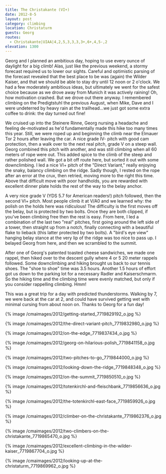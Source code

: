 ```yaml
---
title: The Christakante (VI+)
date: 2012-8-5
layout: post
category: climbing
location: Christaturm
guests: Georg
routes:
  - Christakante|UIAA|4,2,5,3,3,3,3+,6+,4,5-,2
elevation: 1300
---
```


Georg and I planned an ambitious day, hoping to use every ounce of daylight
for a big climb! Alas, just like the previous weekend, a stormy forecast
required us to lower our sights. Careful and optimistic parsing of the
forecast revealed that the best place to be was (again) the Wilder Kaiser,
and that we should be able to stay dry until 12 noon or 2 o'clock. We had
a few moderately ambitious ideas, but ultimately we went for the safest
choice because as we drove away from Munich it was actively raining! Oh,
how motivation crashed. But we drove out there anyway. I remembered climbing
on the Predigtstuhl the previous August, when Mike, Dave and I were undeterred
by heavy rain at the trailhead...we just got some extra coffee to drink:
the day turned out fine!
  
  
We cruised up into the Steinere Rinne, Georg nursing a headache and feeling
de-motivated as he'd fundamentally made this hike too many times this year.
Still, we were roped up and beginning the climb near the Elmauer Tor 2
hours after leaving the car. A nice grade IV- pitch with good cam protection,
then a walk over to the next real pitch, grade V on a steep wall. Georg
combined this pitch with another, and was still climbing when all 60 meters
of rope were out. This added spice to the climb of the steep and rather
polished wall. We got a bit off route here, but sorted it out with some
downclimbing. I led a nice VI+ pitch of the "Direct Variant," really enjoying
the snaky, balancy climbing on the ridge. Sadly though, I rested on the
rope after an error at the crux, then retried, moving more to the right
this time. Above that difficult move with poor handholds, you are rewarded
with excellent dinner plate holds the rest of the way to the belay anchor.
  
  
A very nice grade V (YDS 5.7 for American readers!) pitch followed, then
the second VI+ pitch. Most people climb it at V/A0 and we learned why:
the polish on the holds here was ridiculous! The difficulty is the first
moves off the belay, but is protected by two bolts. Once they are both
clipped, if you've been climbing free then the rest is easy. From here,
I led a combination of the last two "real" pitches, first going around
the left side of a tower, then straight up from a notch, finally connecting
with a beautiful flake to lieback (this latter protected by two bolts).
A "bird's eye view" hanging belay stance at the very lip of the ridge was
too nice to pass up. I belayed Georg from here, and then we scrambled to
the summit.
  
  
After one of Georg's patented toasted cheese sandwiches, we made one rappel,
then hiked over to the descent gully where 4 or 5 20 meter rappels followed.
Some downclimbing and hiking brought us back to our tennis shoes. The "shoe
to shoe" time was 3.5 hours. Another 1.5 hours of effort got us down to
the parking lot for a necessary Radler and Kaiserschmarm. So the hiking
time and the climbing time were evenly matched, but only if you consider
rappelling climbing. Hmm!
  
  
This was a great trip for a day with predicted thunderstorms. Walking
by 7, we were back at the car at 2, and could have survived getting wet
with minimal cursing from about noon on. Thanks to Georg for a fun day!
  
  
{% image /cmaimages/2012/getting-started_7719829192_o.jpg %}
  
{% image /cmaimages/2012/the-direct-variant-pitch_7719832980_o.jpg %}
  
{% image /cmaimages/2012/on-the-edge_7719837434_o.jpg %}
  
{% image /cmaimages/2012/georg-on-hilarious-polish_7719841158_o.jpg %}
  
{% image /cmaimages/2012/two-pitches-to-go_7719844000_o.jpg %}
  
{% image /cmaimages/2012/looking-down-the-ridge_7719848348_o.jpg %}
  
{% image /cmaimages/2012/on-the-summit_7719850510_o.jpg %}
  
{% image /cmaimages/2012/totenkirchl-and-fleischbank_7719856636_o.jpg %}
  
{% image /cmaimages/2012/the-totenkirchl-east-face_7719859926_o.jpg %}
  
{% image /cmaimages/2012/climber-on-the-christakante_7719862376_o.jpg %}
  
{% image /cmaimages/2012/two-climbers-on-the-christakante_7719865470_o.jpg %}
  
{% image /cmaimages/2012/excellent-climbing-in-the-wilder-kaiser_7719867704_o.jpg %}
  
{% image /cmaimages/2012/looking-up-at-the-christaturm_7719869962_o.jpg %}

